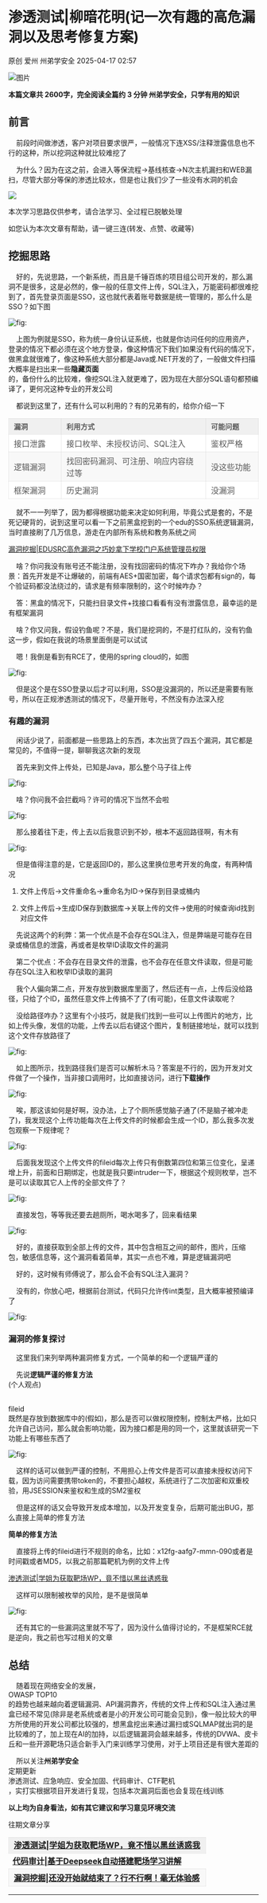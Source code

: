 #  渗透测试|柳暗花明(记一次有趣的高危漏洞以及思考修复方案)   
原创 爱州  州弟学安全   2025-04-17 02:57  
  
![图片](https://mmbiz.qpic.cn/mmbiz_gif/icdGEWOnYLpNJUTyXhK4Iic6TJFLAAboGBK3V3tSviaWr4PZG8a6IYoiaMTg23QFLvasNxpQL1Ed9qLsPUmGPH1mPw/640?wx_fmt=gif&wxfrom=5&wx_lazy=1&tp=webp "")  
  
**本篇文章共 2600字，完全阅读全篇约 3 分钟 州弟学安全，只学有用的知识**  
  
## 前言  
  
    前段时间做渗透，客户对项目要求很严，一般情况下连XSS/注释泄露信息也不行的这种，所以挖洞这种就比较难挖了  
  
    为什么？因为在这之前，会进入等保流程->基线核查->N次主机漏扫和WEB漏扫，尽管大部分等保的渗透比较水，但是也让我们少了一些没有水洞的机会  
  
![](https://mmbiz.qpic.cn/mmbiz_png/icdGEWOnYLpP7ic1jWibJQSqbXk87GJRRCy8d6abD8yI78ibVALmBCIQAeBsmIaweYic7xhVtezvq3VoM4ia3gOdo6Nw/640?wx_fmt=png&from=appmsg "")  
  
本次学习思路仅供参考，请合法学习、全过程已脱敏处理  
  
如您认为本次文章有帮助，请一键三连(转发、点赞、收藏等)  
## 挖掘思路  
  
    好的，先说思路，一个新系统，而且是千锤百炼的项目组公司开发的，那么漏洞不是很多，这是必然的，像一般的任意文件上传，SQL注入，万能密码都很难挖到了，首先登录页面是SSO，这也就代表着账号数据是统一管理的，那么什么是SSO？如下图  
  
![fig:](https://mmbiz.qpic.cn/mmbiz_jpg/icdGEWOnYLpP7ic1jWibJQSqbXk87GJRRCywkeKicHQ15GOey5wNd6X2sicggPUBNZvoRxkxr3yj9fzJ3fdwtoDcRiaw/640?wx_fmt=jpeg&from=appmsg "")  
  
    上图为例就是SSO，称为统一身份认证系统，也就是你访问任何的应用资产，登录的情况下都必须在这个地方登录，像这种情况下我们如果没有代码的情况下，做黑盒就很难了，像这种系统大部分都是Java或.NET开发的了，一般做文件扫描大概率是扫出来一些**隐藏页面**  
的，备份什么的比较难，像挖SQL注入就更难了，因为现在大部分SQL语句都预编译了，更何况这种专业的开发公司  
  
    都说到这里了，还有什么可以利用的？有的兄弟有的，给你介绍一下  
  
<table><thead><tr><th style="color: rgb(89, 89, 89);font-size: 14px;line-height: 1.5em;letter-spacing: 0.02em;text-align: left;font-weight: bold;background: none 0% 0% / auto no-repeat scroll padding-box border-box rgb(240, 240, 240);height: auto;border-style: solid;border-width: 1px;border-color: rgba(204, 204, 204, 0.4);border-radius: 0px;padding: 5px 10px;min-width: 85px;"><section><span leaf="">漏洞</span></section></th><th style="color: rgb(89, 89, 89);font-size: 14px;line-height: 1.5em;letter-spacing: 0.02em;text-align: left;font-weight: bold;background: none 0% 0% / auto no-repeat scroll padding-box border-box rgb(240, 240, 240);height: auto;border-style: solid;border-width: 1px;border-color: rgba(204, 204, 204, 0.4);border-radius: 0px;padding: 5px 10px;min-width: 85px;"><section><span leaf="">利用方式</span></section></th><th style="color: rgb(89, 89, 89);font-size: 14px;line-height: 1.5em;letter-spacing: 0.02em;text-align: left;font-weight: bold;background: none 0% 0% / auto no-repeat scroll padding-box border-box rgb(240, 240, 240);height: auto;border-style: solid;border-width: 1px;border-color: rgba(204, 204, 204, 0.4);border-radius: 0px;padding: 5px 10px;min-width: 85px;"><section><span leaf="">可能问题</span></section></th></tr></thead><tbody><tr style="color: rgb(89, 89, 89);background-attachment: scroll;background-clip: border-box;background-color: rgb(255, 255, 255);background-image: none;background-origin: padding-box;background-position-x: 0%;background-position-y: 0%;background-repeat: no-repeat;background-size: auto;width: auto;height: auto;"><td style="padding-top: 5px;padding-right: 10px;padding-bottom: 5px;padding-left: 10px;min-width: 85px;border-top-style: solid;border-bottom-style: solid;border-left-style: solid;border-right-style: solid;border-top-width: 1px;border-bottom-width: 1px;border-left-width: 1px;border-right-width: 1px;border-top-color: rgba(204, 204, 204, 0.4);border-bottom-color: rgba(204, 204, 204, 0.4);border-left-color: rgba(204, 204, 204, 0.4);border-right-color: rgba(204, 204, 204, 0.4);border-top-left-radius: 0px;border-top-right-radius: 0px;border-bottom-right-radius: 0px;border-bottom-left-radius: 0px;"><section><span leaf="">接口泄露</span></section></td><td style="padding-top: 5px;padding-right: 10px;padding-bottom: 5px;padding-left: 10px;min-width: 85px;border-top-style: solid;border-bottom-style: solid;border-left-style: solid;border-right-style: solid;border-top-width: 1px;border-bottom-width: 1px;border-left-width: 1px;border-right-width: 1px;border-top-color: rgba(204, 204, 204, 0.4);border-bottom-color: rgba(204, 204, 204, 0.4);border-left-color: rgba(204, 204, 204, 0.4);border-right-color: rgba(204, 204, 204, 0.4);border-top-left-radius: 0px;border-top-right-radius: 0px;border-bottom-right-radius: 0px;border-bottom-left-radius: 0px;"><section><span leaf="">接口枚举、未授权访问、SQL注入</span></section></td><td style="padding-top: 5px;padding-right: 10px;padding-bottom: 5px;padding-left: 10px;min-width: 85px;border-top-style: solid;border-bottom-style: solid;border-left-style: solid;border-right-style: solid;border-top-width: 1px;border-bottom-width: 1px;border-left-width: 1px;border-right-width: 1px;border-top-color: rgba(204, 204, 204, 0.4);border-bottom-color: rgba(204, 204, 204, 0.4);border-left-color: rgba(204, 204, 204, 0.4);border-right-color: rgba(204, 204, 204, 0.4);border-top-left-radius: 0px;border-top-right-radius: 0px;border-bottom-right-radius: 0px;border-bottom-left-radius: 0px;"><section><span leaf="">鉴权严格</span></section></td></tr><tr style="color: rgb(89, 89, 89);background-attachment: scroll;background-clip: border-box;background-color: rgb(248, 248, 248);background-image: none;background-origin: padding-box;background-position-x: 0%;background-position-y: 0%;background-repeat: no-repeat;background-size: auto;width: auto;height: auto;"><td style="padding-top: 5px;padding-right: 10px;padding-bottom: 5px;padding-left: 10px;min-width: 85px;border-top-style: solid;border-bottom-style: solid;border-left-style: solid;border-right-style: solid;border-top-width: 1px;border-bottom-width: 1px;border-left-width: 1px;border-right-width: 1px;border-top-color: rgba(204, 204, 204, 0.4);border-bottom-color: rgba(204, 204, 204, 0.4);border-left-color: rgba(204, 204, 204, 0.4);border-right-color: rgba(204, 204, 204, 0.4);border-top-left-radius: 0px;border-top-right-radius: 0px;border-bottom-right-radius: 0px;border-bottom-left-radius: 0px;"><section><span leaf="">逻辑漏洞</span></section></td><td style="padding-top: 5px;padding-right: 10px;padding-bottom: 5px;padding-left: 10px;min-width: 85px;border-top-style: solid;border-bottom-style: solid;border-left-style: solid;border-right-style: solid;border-top-width: 1px;border-bottom-width: 1px;border-left-width: 1px;border-right-width: 1px;border-top-color: rgba(204, 204, 204, 0.4);border-bottom-color: rgba(204, 204, 204, 0.4);border-left-color: rgba(204, 204, 204, 0.4);border-right-color: rgba(204, 204, 204, 0.4);border-top-left-radius: 0px;border-top-right-radius: 0px;border-bottom-right-radius: 0px;border-bottom-left-radius: 0px;"><section><span leaf="">找回密码漏洞、可注册、响应内容绕过等</span></section></td><td style="padding-top: 5px;padding-right: 10px;padding-bottom: 5px;padding-left: 10px;min-width: 85px;border-top-style: solid;border-bottom-style: solid;border-left-style: solid;border-right-style: solid;border-top-width: 1px;border-bottom-width: 1px;border-left-width: 1px;border-right-width: 1px;border-top-color: rgba(204, 204, 204, 0.4);border-bottom-color: rgba(204, 204, 204, 0.4);border-left-color: rgba(204, 204, 204, 0.4);border-right-color: rgba(204, 204, 204, 0.4);border-top-left-radius: 0px;border-top-right-radius: 0px;border-bottom-right-radius: 0px;border-bottom-left-radius: 0px;"><section><span leaf="">没这些功能</span></section></td></tr><tr style="color: rgb(89, 89, 89);background-attachment: scroll;background-clip: border-box;background-color: rgb(255, 255, 255);background-image: none;background-origin: padding-box;background-position-x: 0%;background-position-y: 0%;background-repeat: no-repeat;background-size: auto;width: auto;height: auto;"><td style="padding-top: 5px;padding-right: 10px;padding-bottom: 5px;padding-left: 10px;min-width: 85px;border-top-style: solid;border-bottom-style: solid;border-left-style: solid;border-right-style: solid;border-top-width: 1px;border-bottom-width: 1px;border-left-width: 1px;border-right-width: 1px;border-top-color: rgba(204, 204, 204, 0.4);border-bottom-color: rgba(204, 204, 204, 0.4);border-left-color: rgba(204, 204, 204, 0.4);border-right-color: rgba(204, 204, 204, 0.4);border-top-left-radius: 0px;border-top-right-radius: 0px;border-bottom-right-radius: 0px;border-bottom-left-radius: 0px;"><section><span leaf="">框架漏洞</span></section></td><td style="padding-top: 5px;padding-right: 10px;padding-bottom: 5px;padding-left: 10px;min-width: 85px;border-top-style: solid;border-bottom-style: solid;border-left-style: solid;border-right-style: solid;border-top-width: 1px;border-bottom-width: 1px;border-left-width: 1px;border-right-width: 1px;border-top-color: rgba(204, 204, 204, 0.4);border-bottom-color: rgba(204, 204, 204, 0.4);border-left-color: rgba(204, 204, 204, 0.4);border-right-color: rgba(204, 204, 204, 0.4);border-top-left-radius: 0px;border-top-right-radius: 0px;border-bottom-right-radius: 0px;border-bottom-left-radius: 0px;"><section><span leaf="">历史漏洞</span></section></td><td style="padding-top: 5px;padding-right: 10px;padding-bottom: 5px;padding-left: 10px;min-width: 85px;border-top-style: solid;border-bottom-style: solid;border-left-style: solid;border-right-style: solid;border-top-width: 1px;border-bottom-width: 1px;border-left-width: 1px;border-right-width: 1px;border-top-color: rgba(204, 204, 204, 0.4);border-bottom-color: rgba(204, 204, 204, 0.4);border-left-color: rgba(204, 204, 204, 0.4);border-right-color: rgba(204, 204, 204, 0.4);border-top-left-radius: 0px;border-top-right-radius: 0px;border-bottom-right-radius: 0px;border-bottom-left-radius: 0px;"><section><span leaf="">没漏洞</span></section></td></tr></tbody></table>  
  
    就不一一列举了，因为都得根据功能来决定如何利用，毕竟公式是套的，不是死记硬背的，说到这里可以看一下之前黑盒挖到的一个edu的SSO系统逻辑漏洞，当时直接刷了几万信息，游走在内部所有系统和教务系统之间  
  
[漏洞挖掘|EDUSRC高危漏洞之巧妙拿下学校门户系统管理员权限](https://mp.weixin.qq.com/s?__biz=MzkzMDE5OTQyNQ==&mid=2247484965&idx=1&sn=31aba139fb7b4ccf33576bc4a0f9fc89&scene=21#wechat_redirect)  
  
  
    啥？你问我没有账号还不能注册，没有找回密码的情况下咋办？我给你个场景：首先开发是不让爆破的，前端有AES+国密加密，每个请求包都有sign的，每个验证码都没法绕过的，请求是有频率限制的，这个时候咋办？  
  
    答：黑盒的情况下，只能扫目录文件+找接口看看有没有泄露信息，最幸运的是有框架漏洞  
  
    啥？你又问我，假设钓鱼呢？不是，我们是挖洞的，不是打红队的，没有钓鱼这一步，假如在我说的场景里面倒是可以试试  
  
    嗯！我倒是看到有RCE了，使用的spring cloud的，如图  
  
![fig:](https://mmbiz.qpic.cn/mmbiz_png/icdGEWOnYLpP7ic1jWibJQSqbXk87GJRRCyq3q0Gq5bc4KlJBaz5LNbDvL9IDoia5KZtNDMV5DzDRICEBzsUFfHoCA/640?wx_fmt=png&from=appmsg "")  
  
    但是这个是在SSO登录以后才可以利用，SSO是没漏洞的，所以还是需要有账号，所以在正规渗透测试的情况下，尽量开账号，不然没有办法深入挖  
### 有趣的漏洞  
  
    闲话少说了，前面都是一些思路上的东西，本次出货了四五个漏洞，其它都是常见的，不值得一提，聊聊我这次新的发现  
  
    首先来到文件上传处，已知是Java，那么整个马子往上传  
  
![fig:](https://mmbiz.qpic.cn/mmbiz_png/icdGEWOnYLpP7ic1jWibJQSqbXk87GJRRCyPDDX1cr0yKBh0iaFYGwpJ46Wf1vBBwGfj1TdQic9QiahYTibvy3wtaCXxw/640?wx_fmt=png&from=appmsg "")  
  
    啥？你问我不会拦截吗？许可的情况下当然不会啦  
  
![fig:](https://mmbiz.qpic.cn/mmbiz_jpg/icdGEWOnYLpP7ic1jWibJQSqbXk87GJRRCykYDDIe7biavJTkdkeu4heu7fX8ZLn8M0G55u90icl2e0yNeZR0UD7eFw/640?wx_fmt=jpeg&from=appmsg "")  
  
    那么接着往下走，传上去以后我意识到不妙，根本不返回路径啊，有木有  
  
![fig:](https://mmbiz.qpic.cn/mmbiz_png/icdGEWOnYLpP7ic1jWibJQSqbXk87GJRRCyq34kMoVuvcLxPbbQfv3D3tgx1icaXwMbSEdia1q0xib7AU7LdTq5S8hiag/640?wx_fmt=png&from=appmsg "")  
  
    但是值得注意的是，它是返回ID的，那么这里换位思考开发的角度，有两种情况  
1. 文件上传后->文件重命名->重命名为ID->保存到目录或桶内  
  
1. 文件上传后->生成ID保存到数据库->关联上传的文件->使用的时候查询id找到对应文件  
  
    先说这两个的利弊：第一个优点是不会存在SQL注入，但是弊端是可能存在目录或桶信息的泄露，再或者是枚举ID读取文件的漏洞  
  
    第二个优点：不会存在目录文件的泄露，也不会存在任意文件读取，但是可能存在SQL注入和枚举ID读取的漏洞  
  
    我个人偏向第二点，开发存放到数据库里面了，然后还有一点，上传后没给路径，只给了个ID，虽然任意文件上传搞不了了(有可能)，任意文件读取呢？  
  
    没给路径咋办？这里有个小技巧，就是我们找到一些可以上传图片的地方，比如上传头像，发信的功能，上传去以后右键这个图片，复制链接地址，就可以找到这个文件存放路径了  
  
![fig:](https://mmbiz.qpic.cn/mmbiz_png/icdGEWOnYLpP7ic1jWibJQSqbXk87GJRRCyzCy4vDAu02VxaEd0kVVOtcJF3guz1HszuWbFSPBiaO4jgVXGwtPHUeQ/640?wx_fmt=png&from=appmsg "")  
  
    如上图所示，找到路径我们是否可以解析木马？答案是不行的，因为开发对文件做了一个操作，当非接口调用时，比如直接访问，进行**下载操作**  
  
![fig:](https://mmbiz.qpic.cn/mmbiz_jpg/icdGEWOnYLpP7ic1jWibJQSqbXk87GJRRCyMJicMoGztMkurC7VvYjzonEtjPzzz6IB8cJic6iaDcnf7ayOCcd5TvPVA/640?wx_fmt=jpeg&from=appmsg "")  
  
    唉，那这该如何是好啊，没办法，上了个厕所感觉脑子通了(不是脑子被冲走了)，我发现这个上传功能每次在上传文件的时候都会生成一个ID，那么我多次发包观察一下规律呢？  
  
![fig:](https://mmbiz.qpic.cn/mmbiz_png/icdGEWOnYLpP7ic1jWibJQSqbXk87GJRRCySJHRLK0wLEV1eP8mOFcspOpvWD6K1n76OsStolWcpfaqFaN6BxM0lg/640?wx_fmt=png&from=appmsg "")  
  
    后面我发现这个上传文件的fileid每次上传只有倒数第四位和第三位变化，呈递增上升，前面和日期绑定，也就是我只要intruder一下，根据这个规则枚举，岂不是可以读取其它人上传的全部文件了？  
  
![fig:](https://mmbiz.qpic.cn/mmbiz_png/icdGEWOnYLpP7ic1jWibJQSqbXk87GJRRCy0M1IF3vp42jvGnMUU1r56f4bokgSVcJHK6uKYNEHRgaJuVV6vF7lSA/640?wx_fmt=png&from=appmsg "")  
  
    直接发包，等等我还要去趟厕所，喝水喝多了，回来看结果  
  
![fig:](https://mmbiz.qpic.cn/mmbiz_png/icdGEWOnYLpP7ic1jWibJQSqbXk87GJRRCyB85k3IG4qrzINZQqokpWWibicFdmf4UnGgjk64nib1S9ImwTbrsSNlvsA/640?wx_fmt=png&from=appmsg "")  
  
    好的，直接获取到全部上传的文件，其中包含相互之间的邮件，图片，压缩包，敏感信息等，这个漏洞看着简单，其实一点也不难，算是逻辑漏洞吧  
  
    好的，这时候有师傅说了，那么会不会有SQL注入漏洞？  
  
    没有的，你放心吧，根据前台测试，代码只允许传int类型，且大概率被预编译了  
  
![fig:](https://mmbiz.qpic.cn/mmbiz_jpg/icdGEWOnYLpP7ic1jWibJQSqbXk87GJRRCyCA4S4XdwHXMDymUfsKnCDRPHSYzab1ceOiaGhUTib7fl9xbC9tBvXqnA/640?wx_fmt=jpeg&from=appmsg "")  
  
### 漏洞的修复探讨  
  
    这里我们来列举两种漏洞修复方式，一个简单的和一个逻辑严谨的  
  
    先说**逻辑严谨的修复方法**  
(个人观点)  
  
      
fileid  
既然是存放到数据库中的(假如)，那么是否可以做权限控制，控制太严格，比如只允许自己访问，那么就会影响功能，因为接口都是用的同一个，这里就该研究一下功能上有哪些东西了  
  
![fig:](https://mmbiz.qpic.cn/mmbiz_png/icdGEWOnYLpP7ic1jWibJQSqbXk87GJRRCyVcWOfX7VAPjeCYTHS61KVj8kLJ5WvXWZ9b2woLibDiagPtTtAXKW8tsg/640?wx_fmt=png&from=appmsg "")  
  
    这样的话可以做到严谨的控制，不用担心上传文件是否可以直接未授权访问下载，因为访问需要携带token的，不要担心越权，系统进行了二次加密和双重校验，用JSESSION来鉴权和生成的SM2鉴权  
  
    但是这样的话又会导致开发成本增加，以及开发变复杂，后期可能出BUG，那么直接上简单的修复方法  
  
**简单的修复方法**  
  
    直接将上传的fileid进行不规则的命名，比如：x12fg-aafg7-mmn-090或者是时间戳或者MD5，以我之前那篇靶机为例的文件上传  
  
[渗透测试|学姐为获取靶场WP，竟不惜以黑丝诱惑我](https://mp.weixin.qq.com/s?__biz=MzkzMDE5OTQyNQ==&mid=2247488465&idx=1&sn=1dbc11d1d3a238661c2071e1555b2a73&scene=21#wechat_redirect)  
  
  
    这样可以限制被枚举的风险，是不是很简单  
  
![fig:](https://mmbiz.qpic.cn/mmbiz_jpg/icdGEWOnYLpP7ic1jWibJQSqbXk87GJRRCyqIBOL5uaWau9icR34Il7vtaw3cJx9pWPxqJpXtddfWmwOjicRtO4qzFA/640?wx_fmt=jpeg&from=appmsg "")  
  
    还有其它的一些漏洞这里就不写了，因为没什么值得讨论的，不是框架RCE就是逆向，我之前也写过相关的文章  
  
## 总结  
  
    随着现在网络安全的发展，  
OWASP TOP10  
的趋势也越来越向着逻辑漏洞、API漏洞靠齐，传统的文件上传和SQL注入通过黑盒已经不常见(除非是老系统或者是小的开发公司可能会见到)，像一般比较大的甲方所使用的开发公司都比较强的，想黑盒挖出来通过漏扫或SQLMAP就出洞的是比较难的了，加上现在AI的加持，以后逻辑漏洞会越来越多，传统的DVWA、皮卡丘和一些开源靶场只适合新手入门来训练学习使用，对于上项目还是有很大差距的  
  
    所以关注**州弟学安全**  
定期更新  
渗透测试、应急响应、安全加固、代码审计、CTF靶机  
，实打实根据项目开发进行复现，包括本次漏洞后面也会复现在线训练  
  
**以上均为自身看法，如有其它建议和学习意见环境交流**  
  
往期文章分享  
  
<table><thead><tr><th style="color: rgb(89, 89, 89);font-size: 14px;line-height: 1.5em;letter-spacing: 0.02em;text-align: left;font-weight: bold;background: none 0% 0% / auto no-repeat scroll padding-box border-box rgb(240, 240, 240);height: auto;border-style: solid;border-width: 1px;border-color: rgba(204, 204, 204, 0.4);border-radius: 0px;padding: 5px 10px;min-width: 85px;"><section><span leaf=""><a style="" href="https://mp.weixin.qq.com/s?__biz=MzkzMDE5OTQyNQ==&amp;mid=2247488465&amp;idx=1&amp;sn=1dbc11d1d3a238661c2071e1555b2a73&amp;scene=21#wechat_redirect" textvalue="渗透测试|学姐为获取靶场WP，竟不惜以黑丝诱惑我" data-itemshowtype="0" target="_blank" linktype="text" data-linktype="2"><span textstyle="" style="font-size: 16px;font-weight: bold;">渗透测试|学姐为获取靶场WP，竟不惜以黑丝诱惑我</span></a></span></section></th></tr></thead><tbody><tr><td><section><span leaf=""><a style="" href="https://mp.weixin.qq.com/s?__biz=MzkzMDE5OTQyNQ==&amp;mid=2247488337&amp;idx=1&amp;sn=a015c891b0142eb893e0e1285df59563&amp;scene=21#wechat_redirect" textvalue="代码审计|基于Deepseek自动搭建靶场学习讲解" data-itemshowtype="0" target="_blank" linktype="text" data-linktype="2"><span textstyle="" style="font-weight: bold;">代码审计|基于Deepseek自动搭建靶场学习讲解</span></a></span></section></td></tr><tr style="color: rgb(89, 89, 89);background-attachment: scroll;background-clip: border-box;background-color: rgb(248, 248, 248);background-image: none;background-origin: padding-box;background-position-x: 0%;background-position-y: 0%;background-repeat: no-repeat;background-size: auto;width: auto;height: auto;"><td style="padding-top: 5px;padding-right: 10px;padding-bottom: 5px;padding-left: 10px;min-width: 85px;border-top-style: solid;border-bottom-style: solid;border-left-style: solid;border-right-style: solid;border-top-width: 1px;border-bottom-width: 1px;border-left-width: 1px;border-right-width: 1px;border-top-color: rgba(204, 204, 204, 0.4);border-bottom-color: rgba(204, 204, 204, 0.4);border-left-color: rgba(204, 204, 204, 0.4);border-right-color: rgba(204, 204, 204, 0.4);border-top-left-radius: 0px;border-top-right-radius: 0px;border-bottom-right-radius: 0px;border-bottom-left-radius: 0px;"><section><span leaf=""><a style="" href="https://mp.weixin.qq.com/s?__biz=MzkzMDE5OTQyNQ==&amp;mid=2247488262&amp;idx=1&amp;sn=ec9f25c9ffed936584c999474fe4edd8&amp;scene=21#wechat_redirect" textvalue="漏洞挖掘|还没开始就结束了？行不行啊！毫无体验感" data-itemshowtype="0" target="_blank" linktype="text" data-linktype="2"><span textstyle="" style="font-weight: bold;">漏洞挖掘|还没开始就结束了？行不行啊！毫无体验感</span></a></span></section></td></tr></tbody></table>  
  
****  
  
